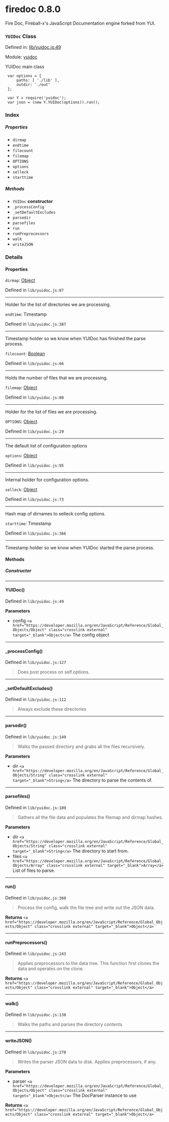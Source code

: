 
# firedoc 0.8.0

Fire Doc, Fireball-x&#x27;s JavaScript Documentation engine forked from YUI.

### `YUIDoc` Class


Defined in: [lib/yuidoc.js:49](../files/lib/yuidoc.js.js)

Module: [yuidoc](../modules/yuidoc.md)




YUIDoc main class

     var options = {
         paths: [ './lib' ],
         outdir: './out'
     };

     var Y = require('yuidoc');
     var json = (new Y.YUIDoc(options)).run();

### Index

##### Properties

  - `dirmap`
  - `endtime`
  - `filecount`
  - `filemap`
  - `OPTIONS`
  - `options`
  - `selleck`
  - `starttime`



##### Methods

  - `YUIDoc` **constructor**
  - `_processConfig`
  - `_setDefaultExcludes`
  - `parsedir`
  - `parsefiles`
  - `run`
  - `runPreprocessors`
  - `walk`
  - `writeJSON`





### Details


#### Properties


`dirmap`: <a href="https://developer.mozilla.org/en/JavaScript/Reference/Global_Objects/Object" class="crosslink external" target="_blank">Object</a>

Defined in `lib/yuidoc.js:87`



---------------------

Holder for the list of directories we are processing.




`endtime`: Timestamp

Defined in `lib/yuidoc.js:387`



---------------------

Timestamp holder so we know when YUIDoc has finished the parse process.




`filecount`: <a href="https://developer.mozilla.org/en/JavaScript/Reference/Global_Objects/Boolean" class="crosslink external" target="_blank">Boolean</a>

Defined in `lib/yuidoc.js:66`



---------------------

Holds the number of files that we are processing.




`filemap`: <a href="https://developer.mozilla.org/en/JavaScript/Reference/Global_Objects/Object" class="crosslink external" target="_blank">Object</a>

Defined in `lib/yuidoc.js:80`



---------------------

Holder for the list of files we are processing.




`OPTIONS`: <a href="https://developer.mozilla.org/en/JavaScript/Reference/Global_Objects/Object" class="crosslink external" target="_blank">Object</a>

Defined in `lib/yuidoc.js:29`



---------------------

The default list of configuration options




`options`: <a href="https://developer.mozilla.org/en/JavaScript/Reference/Global_Objects/Object" class="crosslink external" target="_blank">Object</a>

Defined in `lib/yuidoc.js:95`



---------------------

Internal holder for configuration options.




`selleck`: <a href="https://developer.mozilla.org/en/JavaScript/Reference/Global_Objects/Object" class="crosslink external" target="_blank">Object</a>

Defined in `lib/yuidoc.js:73`



---------------------

Hash map of dirnames to selleck config options.




`starttime`: Timestamp

Defined in `lib/yuidoc.js:366`



---------------------

Timestamp holder so we know when YUIDoc started the parse process.







<!-- Method Block -->
#### Methods

##### Constructor

--------------------------
#### YUIDoc() 

Defined in `lib/yuidoc.js:49`



> 

**Parameters**
- config `<a href="https://developer.mozilla.org/en/JavaScript/Reference/Global_Objects/Object" class="crosslink external" target="_blank">Object</a>` The config object



--------------------------
#### _processConfig() 

Defined in `lib/yuidoc.js:127`



> Does post process on self.options.




--------------------------
#### _setDefaultExcludes() 

Defined in `lib/yuidoc.js:112`



> Always exclude these directories




--------------------------
#### parsedir() 

Defined in `lib/yuidoc.js:149`



> Walks the passed directory and grabs all the files recursively.

**Parameters**
- dir `<a href="https://developer.mozilla.org/en/JavaScript/Reference/Global_Objects/String" class="crosslink external" target="_blank">String</a>` The directory to parse the contents of.



--------------------------
#### parsefiles() 

Defined in `lib/yuidoc.js:189`



> Gathers all the file data and populates the filemap and dirmap hashes.

**Parameters**
- dir `<a href="https://developer.mozilla.org/en/JavaScript/Reference/Global_Objects/String" class="crosslink external" target="_blank">String</a>` The directory to start from.
- files `<a href="https://developer.mozilla.org/en/JavaScript/Reference/Global_Objects/Array" class="crosslink external" target="_blank">Array</a>` List of files to parse.



--------------------------
#### run() 

Defined in `lib/yuidoc.js:360`



> Process the config, walk the file tree and write out the JSON data.


**Returns**
`<a href="https://developer.mozilla.org/en/JavaScript/Reference/Global_Objects/Object" class="crosslink external" target="_blank">Object</a>` 


--------------------------
#### runPreprocessors() 

Defined in `lib/yuidoc.js:243`



> Applies preprocessors to the data tree. 
This function first clones the data and operates on the clone.


**Returns**
`<a href="https://developer.mozilla.org/en/JavaScript/Reference/Global_Objects/Object" class="crosslink external" target="_blank">Object</a>` 


--------------------------
#### walk() 

Defined in `lib/yuidoc.js:138`



> Walks the paths and parses the directory contents




--------------------------
#### writeJSON() 

Defined in `lib/yuidoc.js:278`



> Writes the parser JSON data to disk.
Applies preprocessors, if any.

**Parameters**
- parser `<a href="https://developer.mozilla.org/en/JavaScript/Reference/Global_Objects/Object" class="crosslink external" target="_blank">Object</a>` The DocParser instance to use

**Returns**
`<a href="https://developer.mozilla.org/en/JavaScript/Reference/Global_Objects/Object" class="crosslink external" target="_blank">Object</a>` 



